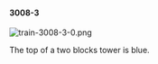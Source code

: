 #### 3008-3
![train-3008-3-0.png](https://github.com/lil-lab/nlvr/raw/master/nlvr/train/images/4/train-3008-3-0.png "train-3008-3-0.png")

The top of a two blocks  tower is blue.